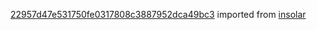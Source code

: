[22957d47e531750fe0317808c3887952dca49bc3](https://github.com/insolar/insolar/commit/22957d47e531750fe0317808c3887952dca49bc3) imported from [insolar](https://github.com/insolar/insolar)
